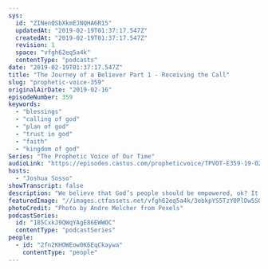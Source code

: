 ```yaml
---
sys:
  id: "ZINenQSbXkmEJNQHA6R15"
  updatedAt: "2019-02-19T01:37:17.547Z"
  createdAt: "2019-02-19T01:37:17.547Z"
  revision: 1
  space: "vfgh62eq5a4k"
  contentType: "podcasts"
date: "2019-02-19T01:37:17.547Z"
title: "The Journey of a Believer Part 1 - Receiving the Call"
slug: "prophetic-voice-359"
originalAirDate: "2019-02-16"
episodeNumber: 359
keywords:
  - "blessings"
  - "calling of god"
  - "plan of god"
  - "trust in god"
  - "faith"
  - "kingdom of god"
Series: "The Prophetic Voice of Our Time"
audioLink: "https://episodes.castos.com/propheticvoice/TPVOT-E359-19-02-16-17-The-Journey-of-a-Believer-Receiving-the-Call.mp3"
hosts:
  - "Joshua Sosso"
showTranscript: false
description: "We believe that God’s people should be empowered, ok? It’s not enough for people to just sit and warm up pews. No, we’re not satisfied with that because we want anyone who believes in God, anyone who knows about the goodness of Jesus to be able to operate in the supernatural… so this week, and this is likely to become a multiple-part series, but I want to talk about the journey that we as believers are supposed to go on as we approach maturity…"
featuredImage: "//images.ctfassets.net/vfgh62eq5a4k/3ebkpYS5TzY0PlDw5SQe5N/197e5745dc116c1414478d3d559994b7/child-clouds-cute-1006363.jpg"
photoCredit: "Photo by Andre Melcher from Pexels"
podcastSeries:
  id: "185CxkJ9QWqYAgE86EWWOC"
  contentType: "podcastSeries"
people:
  - id: "2fn2KHOWEow0K6EqCkaywa"
    contentType: "people"
---
```

